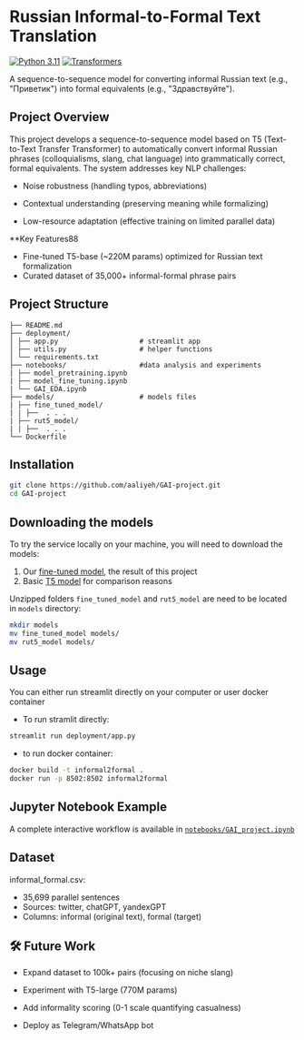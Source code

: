 # Russian Informal-to-Formal Text Translation

[![Python 3.11](https://img.shields.io/badge/python-3.11-blue.svg)](https://www.python.org/)
[![Transformers](https://img.shields.io/badge/🤗%20Transformers-4.36.0-orange.svg)](https://huggingface.co/docs/transformers)

A sequence-to-sequence model for converting informal Russian text (e.g., "Приветик") into formal equivalents (e.g., "Здравствуйте").

## Project Overview
This project develops a sequence-to-sequence model based on T5 (Text-to-Text Transfer Transformer) to automatically convert informal Russian phrases (colloquialisms, slang, chat language) into grammatically correct, formal equivalents. The system addresses key NLP challenges:

- Noise robustness (handling typos, abbreviations)

- Contextual understanding (preserving meaning while formalizing)

- Low-resource adaptation (effective training on limited parallel data)

 **Key Features88
- Fine-tuned T5-base (~220M params) optimized for Russian text formalization
- Curated dataset of 35,000+ informal-formal phrase pairs

## Project Structure
```
├── README.md
├── deployment/
│ ├── app.py                    # streamlit app
│ ├── utils.py                  # helper functions
│ └── requirements.txt
├── notebooks/                  #data analysis and experiments
| ├── model_pretraining.ipynb
| ├── model_fine_tuning.ipynb
| └── GAI_EDA.ipynb
├── models/                     # models files
| ├── fine_tuned_model/
| | ├──  . . .
| ├── rut5_model/
| | ├──  . . .
└── Dockerfile
```


## Installation
```bash
git clone https://github.com/aaliyeh/GAI-project.git
cd GAI-project
```
## Downloading the models
To try the service locally on your machine, you will need to download the models:
1. Our [fine-tuned model](https://drive.google.com/file/d/1l1u3knhtYZZLsSXNR2XmguT4bsxeSC0O/view?usp=drive_link), the result of this project
2. Basic [T5 model](https://drive.google.com/file/d/1cDaZs1oP5etsCDn5sYjmq3eCXConcJO8/view?usp=drive_link) for comparison reasons

Unzipped folders `fine_tuned_model` and `rut5_model` are need to be located in `models` directory:
```bash
mkdir models
mv fine_tuned_model models/
mv rut5_model models/
```

## Usage
You can either run streamlit directly on your computer or user docker container
-  To run stramlit directly:
```bash
streamlit run deployment/app.py
```
- to run docker container:
```bash
docker build -t informal2formal .
docker run -p 8502:8502 informal2formal
```

## Jupyter Notebook Example
A complete interactive workflow is available in [`notebooks/GAI_project.ipynb`](notebooks/GAI_project.ipynb)

## Dataset
informal_formal.csv:
- 35,699 parallel sentences
- Sources: twitter, chatGPT, yandexGPT
- Columns: informal (original text), formal (target)

## 🛠 Future Work
- Expand dataset to 100k+ pairs (focusing on niche slang)

- Experiment with T5-large (770M params)

- Add informality scoring (0-1 scale quantifying casualness)

- Deploy as Telegram/WhatsApp bot

